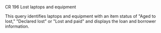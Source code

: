 CR 196
Lost laptops and equipment

This query identifies laptops and equipment with an item status of "Aged to lost," "Declared lost" or "Lost and paid" and displays the loan and borrower information.
